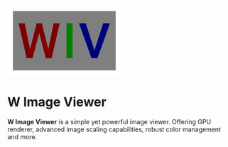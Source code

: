 ![](logo.png)
# W Image Viewer
**W Image Viewer** is a simple yet powerful image viewer. Offering GPU renderer, advanced image scaling capabilities, robust color management and more.

